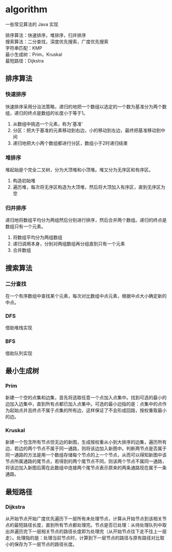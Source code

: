 # algorithm
一些常见算法的 Java 实现

排序算法：快速排序，堆排序，归并排序  
搜索算法：二分查找，深度优先搜索，广度优先搜索  
字符串匹配：KMP  
最小生成树：Prim，Kruskal  
最短路径：Dijkstra  

## 排序算法
### 快速排序
快速排序采用分治法策略，递归的地把一个数组以选定的一个数为基准分为两个数组，递归的终点是数组的长度小于等于1。  
1. 从数组中挑选一个元素，称为'基准'  
2. 分区：把大于基准的元素移动到右边，小的移动到左边，最终把基准移动到中间  
3. 递归地把大小两个数组都进行分区，数组小于2时递归结束  

### 堆排序
堆起始是个完全二叉树，分为大顶堆和小顶堆。堆又分为无序区和有序区。  
1. 构造初始堆  
2. 遍历堆，每次将无序区构造为大顶堆，然后将大顶加入有序区，直到无序区为空  

### 归并排序
递归地将数组平均分为两组然后分别进行排序，然后合并两个数组。递归的终点是数组只有一个元素。  
1. 将数组平均分为两组数组  
2. 递归调用本身，分别对两组数组再分组直到只有一个元素  
3. 合并数组  

## 搜索算法
### 二分查找
在一个有序数组中查找某个元素，每次对比数组中点元素，根据中点大小确定新的中点。
### DFS
借助堆栈实现  
### BFS
借助队列实现 

## 最小生成树
### Prim
新建一个空的点集和边集，首先将选取任意一个点加入点集中。找到可选的最小的边加入边集中，直到所有点都已加入点集中。可选的最小边指的是：点集中的点作为起始点并且终点不属于点集的所有边，这样保证了不会形成回路，按权重取最小的边。  
### Kruskal
新建一个包含所有节点但无边的新图，生成按权重从小到大排序的边集，遍历所有边，若边的两个节点不属于同一通路，则将该边加入新图中。判断两节点是否属于同一通路的方法是用一个数组存储每个节点的上一个节点，从而可以得知新图中该节点所属通路的尾节点，若得到的两个尾节点不同，则该两个节点不属同一通路，将该边加入新图后需在此数组中连接两个尾节点表示原来的两条通路现在属于一条通路。  

## 最短路径
### Dijkstra
从开始节点开始广度优先遍历下一层所有未处理节点，计算从开始节点到该相关节点的最短路径长度，直到所有节点都处理完。节点是否已处理：从待处理队列中取出并遍历完下一层相关节点的路径长度即为处理完（从开始节点往下走不往上一层走）。处理指的是：处理当前节点时，计算到下一层节点的路径与原有路径对比取小的保存为下一层节点的路径长度。  
